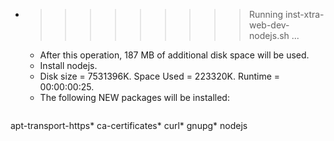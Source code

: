 * >>>>>>>>> Running inst-xtra-web-dev-nodejs.sh ...
  * After this operation, 187 MB of additional disk space will be used.
  * Install nodejs.
  * Disk size = 7531396K. Space Used = 223320K. Runtime = 00:00:00:25.
  * The following NEW packages will be installed:
  ```bash
apt-transport-https* ca-certificates* curl* gnupg* nodejs
  ```
